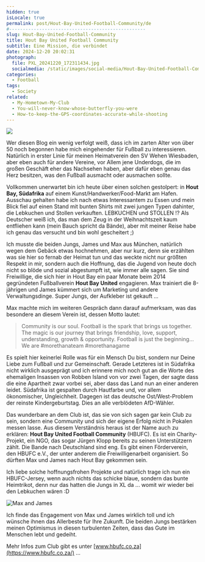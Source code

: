 ```yaml
---
hidden: true
isLocale: true
permalink: post/Hout-Bay-United-Football-Community/de
#--------------------------------------------------
slug: Hout-Bay-United-Football-Community
title: Hout Bay United Football Community
subtitle: Eine Mission, die verbindet
date: 2024-12-20 20:02:31
photograph:
  file: PXL_20241220_172311434.jpg
  socialmedia: /static/images/social-media/Hout-Bay-United-Football-Community.png
categories:
  - Football
tags:
  - Society
related:
  - My-Hometown-My-Club
  - You-will-never-know-whose-butterfly-you-were
  - How-to-keep-the-GPS-coordinates-accurate-while-shooting
---
```


<img src="/images/logos/hbufc.png" class="float-right no-zoom" />

Wer diesen Blog ein wenig verfolgt weiß, dass ich im zarten Alter von über 50 noch begonnen habe mich eingehender für Fußball zu interessieren. Natürlich in erster Linie für meinen Heimatverein den SV Wehen Wiesbaden, aber eben auch für andere Vereine, vor Allem jene Underdogs, die im großen Geschäft eher das Nachsehen haben, aber dafür eben genau das Herz besitzen, was den Fußball ausmacht oder ausmachen sollte.

Vollkommen unerwartet bin ich heute über einen solchen gestolpert: in **Hout Bay, Südafrika** auf einem Kunst/Handwerker/Food-Markt am Hafen. Ausschau gehalten habe ich nach etwas Interessantem zu Essen und mein Blick fiel auf einen Stand mit bunten Shirts mit zwei jungen Typen dahinter, die Lebkuchen und Stollen verkauften. LEBKUCHEN und STOLLEN !? Als Deutscher weiß ich, das man dem Zeug in der Weihnachtszeit kaum entfliehen kann (mein Bauch spricht da Bände), aber mit meiner Reise habe ich genau das versucht und bin wohl gescheitert ;)

<!-- more -->

Ich musste die beiden Jungs, James und Max aus München, natürlich wegen dem Gebäck etwas hochnehmen, aber nur kurz, denn sie erzählten was sie hier so fernab der Heimat tun und das weckte nicht nur größten Respekt in mir, sondern auch die Hoffnung, das die Jugend von heute doch nicht so blöde und sozial abgestumpft ist, wie immer alle sagen. Sie sind Freiwillige, die sich hier in Hout Bay ein paar Monate beim 2014 gegründeten Fußballverein **Hout Bay United** engagieren. Max trainiert die 8-jährigen und James kümmert sich um Marketing und andere Verwaltungsdinge. Super Jungs, der Aufkleber ist gekauft ...

Max machte mich im weiteren Gespräch dann darauf aufmerksam, was das besondere an diesem Verein ist, dessen Motto lautet:

> Community is our soul. Football is the spark that brings us together. The magic is our journey that brings friendship, love, support, understanding, growth & opportunity. Football is just the beginning… We are #morethanateam #morethanagame

Es spielt hier keinerlei Rolle was für ein Mensch Du bist, sondern nur Deine Liebe zum Fußball und zur Gemeinschaft. Gerade Letzteres ist in Südafrika nicht wirklich ausgeprägt und ich erinnere mich noch gut an die Worte des ehemaligen Insassen von Robben Island von vor zwei Tagen, der sagte dass die eine Apartheit zwar vorbei sei, aber dass das Land nun an einer anderen leidet. Südafrika ist gespalten durch Hautfarbe und, vor allem ökonomischer, Ungleichheit. Dagegen ist das deutsche Ost/West-Problem der reinste Kindergeburtstag. Dies an alle verblödeten AfD-Wähler.

Das wunderbare an dem Club ist, das sie von sich sagen gar kein Club zu sein, sondern eine Community und sich der eigene Erfolg nicht in Pokalen messen lasse. Aus diesem Verständnis heraus ist der Name auch zu erklären: **Hout Bay United Football Community** (HBUFC). Es ist ein Charity-Projekt, ein NGO, das sogar Jürgen Klopp bereits zu seinen Unterstützern zählt. Die Bande nach Deutschland sind eng. Es gibt einen Förderverein, den HBUFC e.V., der unter anderem die Freiwilligenarbeit organisiert. So dürften Max und James nach Hout Bay gekommen sein.

Ich liebe solche hoffnungsfrohen Projekte und natürlich trage ich nun ein HBUFC-Jersey, wenn auch nichts das schicke blaue, sondern das bunte Heimtrikot, denn nur das hatten die Jungs in XL da ... womit wir wieder bei den Lebkuchen wären :D

![Max and James](/post/Hout-Bay-United-Football-Community/PXL_20241220_170226641.jpg)

Ich finde das Engagement von Max und James wirklich toll und ich wünsche ihnen das Allerbeste für Ihre Zukunft. Die beiden Jungs bestärken meinen Optimismus in diesen turbulenten Zeiten, dass das Gute im Menschen lebt und gedeiht.

Mehr Infos zum Club gibt es unter [www.hbufc.co.za](https://www.hbufc.co.za/) ...
